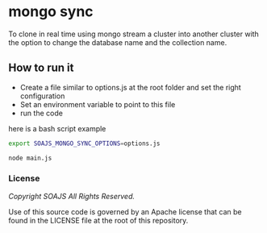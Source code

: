 # mongo sync

To clone in real time using mongo stream a cluster into another cluster with the option to change the database name and the collection name.

## How to run it

- Create a file similar to options.js at the root folder and set the right configuration 
- Set an environment variable to point to this file
- run the code

here is a bash script example 
```bash
export SOAJS_MONGO_SYNC_OPTIONS=options.js

node main.js
```

### License
*Copyright SOAJS All Rights Reserved.*

Use of this source code is governed by an Apache license that can be found in the LICENSE file at the root of this repository.
